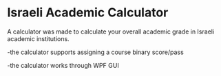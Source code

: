 # Israeli Academic Calculator
A calculator was made to calculate your overall academic grade in Israeli academic institutions.

-the calculator supports assigning a course binary score/pass

-the calculator works through WPF GUI
